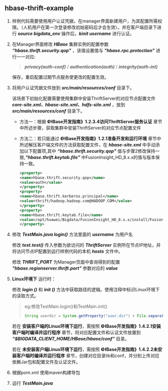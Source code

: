 ## hbase-thrift-example

1. 样例代码需要使用用户认证凭据，在manager界面新建用户，为其配置所需权限。（人机用户在第一次登录修改初始密码后才会生效）。并在客户端目录下进行 ***source bigdata_env*** 操作后，***kinit username*** 进行认证。

2. 在Manager界面修改 ***HBase*** 集群实例的配置参数 ***“hbase.thrift.security.qop"*** ，该值设置值与 ***"hbase.rpc.protection"*** 进行一一对应:

   > ***privacy(auth-conf)*** / ***authentication(auth)*** / ***integrity(auth-int)*** 

   保存，重启配置过期节点服务使更改的配置生效。

3. 将用户认证凭据文件放到 ***src/main/resources/conf*** 目录下。

   该场景下初始化配置需要使用集群中安装ThriftServer的对应节点配置文件 ***core-site.xml、hbase-site.xml、hdfs-site.xml*** ，放到 ***src/main/resources/conf*** 目录下。

   - 方法一：根据 __《HBase开发指南》1.2.3.4访问ThriftServer服务认证__ 章节中所述步骤，获取集群中安装ThriftServer的对应节点配置文件

   - 方法二：若只能通过 __《HBase开发指南》1.2.1准备开发和运行环境__ 章节中所述解压客户端文件的方法获取配置文件，在 ***hbase-site.xml*** 中手动添加以下配置项,其中 ***“hbase.thrift.security.qop"*** 值与步骤2修改保持一致,***“hbase.thrift.keytab.file"*** 中FusionInsight_HD_8.x.x的值与版本保持一致。
      ```xml
      <property>
      <name>hbase.thrift.security.qop</name>
      <value>auth</value>
      </property>
      <property>
      <name>hbase.thrift.kerberos.principal</name>
      <value>thrift/hadoop.hadoop.com@HADOOP.COM</value>
      </property>
      <property>
      <name>hbase.thrift.keytab.file</name>
      <value>/opt/huawei/Bigdata/FusionInsight_HD_8.x.x/install/FusionInsight-HBase-2.4.14/keytabs/HBase/thrift.keytab</value>
      </property>
      ```

5. 修改 ***TestMain.java login()***  方法里面的 ***username*** 为用户名
   
   修改 ***test.test()*** 传入参数为欲访问的 ***ThriftServer*** 实例所在节点IP地址，并将访问节点IP配置到运行样例代码的本机 ***hosts*** 文件中。

   修改 ***THRIFT_PORT*** 为Manager页面中查询得到的配置 ***"hbase.regionserver.thrift.port"*** 参数对应的 ***value***

6. __Linux环境下__ 运行时：

   修改 ***login ()*** 和 ***init ()*** 方法中获取路径的逻辑。使用注释中标识Linux环境下的读取方式。
   
   > eg:修改TestMain.login()和TestMain.init()
   >
   > ```java
   > String userdir = System.getProperty("user.dir") + File.separator + "conf" + File.separator;
   > ```
   
   若在 __安装客户端的Linux环境下运行__，需按照 __《HBase开发指南》1.4.2.1安装客户端时编译并运行程序__ 章节，将对应配置文件和认证文件放置到 ***“$BIGDATA_CLIENT_HOME/HBase/hbase/conf”*** 目录。
   
   若在 __未安装客户端Linux环境下运行__，需按照 __《HBase开发指南》1.4.2.2未安装客户端时编译并运行程序__ 章节，创建对应目录lib和conf，并分别上传对应依赖Jar包和配置文件及认证文件。
   
7. 根据pom.xml 使用maven构建导包

8. 运行 ***TestMain.java*** 




